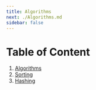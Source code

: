 ```yaml
---
title: Algorithms
next: ./Algorithms.md
sidebar: false
---
```


# Table of Content

1. [Algorithms](./Algorithms.md)
2. [Sorting](./Sorting_Techniques.md)
3. [Hashing](./Hashing.md)
